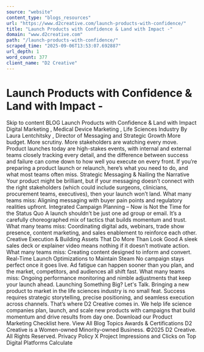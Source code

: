 ```yaml
---
source: "website"
content_type: "blogs_resources"
url: "https://www.d2creative.com/launch-products-with-confidence/"
title: "Launch Products with Confidence & Land with Impact -"
domain: "www.d2creative.com"
path: "/launch-products-with-confidence/"
scraped_time: "2025-09-06T13:53:07.692887"
url_depth: 1
word_count: 377
client_name: "D2 Creative"
---
```


# Launch Products with Confidence & Land with Impact -

Skip to content BLOG Launch Products with Confidence & Land with Impact Digital Marketing , Medical Device Marketing , Life Sciences Industry By Laura Lentchitsky , Director of Messaging and Strategic Growth More budget. More scrutiny. More stakeholders are watching every move. Product launches today are high-stakes events, with internal and external teams closely tracking every detail, and the difference between success and failure can come down to how well you execute on every front. If you’re preparing a product launch or relaunch, here’s what you need to do, and what most teams often miss. Strategic Messaging & Nailing the Narrative Your product might be brilliant, but if your messaging doesn’t connect with the right stakeholders (which could include surgeons, clinicians, procurement teams, executives), then your launch won’t land. What many teams miss: Aligning messaging with buyer pain points and regulatory realities upfront. Integrated Campaign Planning – Now is Not the Time for the Status Quo A launch shouldn’t be just one ad group or email. It’s a carefully choreographed mix of tactics that builds momentum and trust. What many teams miss: Coordinating digital ads, webinars, trade show presence, content marketing, and sales enablement to reinforce each other. Creative Execution & Building Assets That Do More Than Look Good A sleek sales deck or explainer video means nothing if it doesn’t motivate action. What many teams miss: Creating content designed to inform and convert. Real-Time Launch Optimizations to Maintain Steam No campaign stays perfect once it goes live. Ad fatigue can happen sooner than you plan, and the market, competitors, and audiences all shift fast. What many teams miss: Ongoing performance monitoring and nimble adjustments that keep your launch ahead. Launching Something Big? Let's Talk. Bringing a new product to market in the life sciences industry is no small feat. Success requires strategic storytelling, precise positioning, and seamless execution across channels. That’s where D2 Creative comes in. We help life science companies plan, launch, and scale new products with campaigns that build momentum and drive results from day one. Download our Product Marketing Checklist here. View All Blog Topics Awards & Certifications D2 Creative is a Women-owned Minority-owned Business. ©2025 D2 Creative. All Rights Reserved. Privacy Policy X Project Impressions and Clicks on Top Digital Platforms Calculate